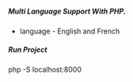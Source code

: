##### Multi Language Support With PHP.

- language - English and French

##### Run Project

php -S localhost:8000
